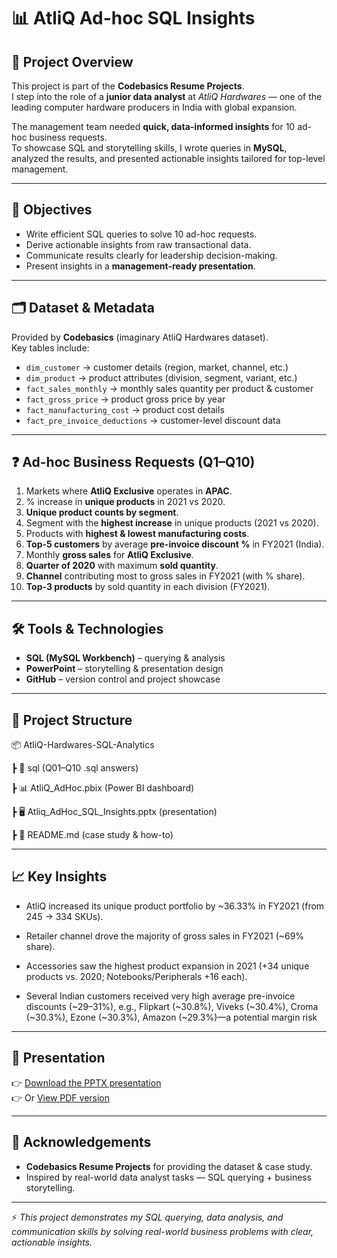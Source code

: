 # 📊 AtliQ Ad-hoc SQL Insights  

## 📝 Project Overview  
This project is part of the **Codebasics Resume Projects**.  
I step into the role of a **junior data analyst** at *AtliQ Hardwares* — one of the leading computer hardware producers in India with global expansion.  

The management team needed **quick, data-informed insights** for 10 ad-hoc business requests.  
To showcase SQL and storytelling skills, I wrote queries in **MySQL**, analyzed the results, and presented actionable insights tailored for top-level management.  

---

## 🎯 Objectives  
- Write efficient SQL queries to solve 10 ad-hoc requests.  
- Derive actionable insights from raw transactional data.  
- Communicate results clearly for leadership decision-making.  
- Present insights in a **management-ready presentation**.  

---

## 🗂️ Dataset & Metadata  
Provided by **Codebasics** (imaginary AtliQ Hardwares dataset).  
Key tables include:  
- `dim_customer` → customer details (region, market, channel, etc.)  
- `dim_product` → product attributes (division, segment, variant, etc.)  
- `fact_sales_monthly` → monthly sales quantity per product & customer  
- `fact_gross_price` → product gross price by year  
- `fact_manufacturing_cost` → product cost details  
- `fact_pre_invoice_deductions` → customer-level discount data  

---

## ❓ Ad-hoc Business Requests (Q1–Q10)  
1. Markets where **AtliQ Exclusive** operates in **APAC**.  
2. % increase in **unique products** in 2021 vs 2020.  
3. **Unique product counts by segment**.  
4. Segment with the **highest increase** in unique products (2021 vs 2020).  
5. Products with **highest & lowest manufacturing costs**.  
6. **Top-5 customers** by average **pre-invoice discount %** in FY2021 (India).  
7. Monthly **gross sales** for **AtliQ Exclusive**.  
8. **Quarter of 2020** with maximum **sold quantity**.  
9. **Channel** contributing most to gross sales in FY2021 (with % share).  
10. **Top-3 products** by sold quantity in each division (FY2021).  

---

## 🛠️ Tools & Technologies  
- **SQL (MySQL Workbench)** – querying & analysis  
- **PowerPoint** – storytelling & presentation design  
- **GitHub** – version control and project showcase  

---

## 📂 Project Structure  
📦 AtliQ-Hardwares-SQL-Analytics

┣ 📝 sql (Q01–Q10 .sql answers)

┣ 📊 AtliQ_AdHoc.pbix (Power BI dashboard)

┣ 🖥️ Atliq_AdHoc_SQL_Insights.pptx (presentation)

┣ 📄 README.md (case study & how-to)


---

## 📈 Key Insights 
- AtliQ increased its unique product portfolio by ~36.33% in FY2021 (from 245 → 334 SKUs).

- Retailer channel drove the majority of gross sales in FY2021 (~69% share).

- Accessories saw the highest product expansion in 2021 (+34 unique products vs. 2020; Notebooks/Peripherals +16 each).

- Several Indian customers received very high average pre-invoice discounts (~29–31%), e.g., Flipkart (~30.8%), Viveks (~30.4%), Croma (~30.3%), Ezone (~30.3%), Amazon (~29.3%)—a potential margin risk

---

## 🎥 Presentation  
👉 [Download the PPTX presentation](link-to-your-pptx)  
👉 Or [View PDF version](link-to-pdf-if-you-export)  

---

## 🙌 Acknowledgements  
- **Codebasics Resume Projects** for providing the dataset & case study.  
- Inspired by real-world data analyst tasks — SQL querying + business storytelling.  

---

⚡ *This project demonstrates my SQL querying, data analysis, and communication skills by solving real-world business problems with clear, actionable insights.*  



